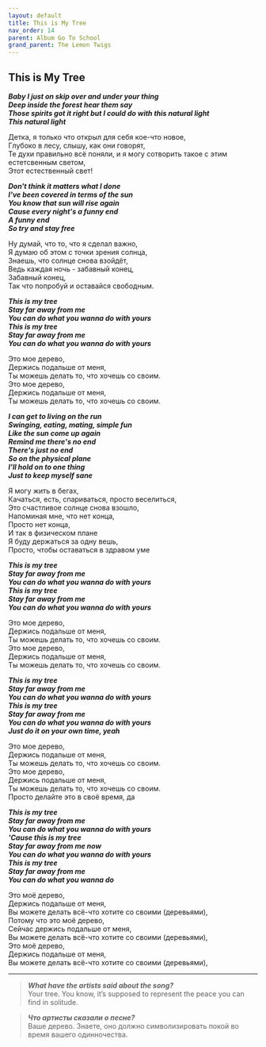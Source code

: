 ```yaml
---  
layout: default  
title: This is My Tree  
nav_order: 14  
parent: Album Go To School  
grand_parent: The Lemon Twigs  
---  
```


## **This is My Tree**

**_Baby I just on skip over and under your thing      
Deep inside the forest hear them say  
Those spirits got it right but I could do with this natural light  
This natural light_**  
    
Детка, я только что открыл для себя кое-что новое,  
Глубоко в лесу, слышу, как они говорят,  
Те духи правильно всё поняли, и я могу сотворить такое с этим естетсвенным светом,  
Этот естественный свет!  

**_Don't think it matters what I done  
I've been covered in terms of the sun  
You know that sun will rise again  
Cause every night's a funny end  
A funny end  
So try and stay free_**   

Ну думай, что то, что я сделал важно,  
Я думаю об этом с точки зрения солнца,  
Знаешь, что солнце снова взойдёт,  
Ведь каждая ночь - забавный конец,  
Забавный конец,  
Так что попробуй и  оставайся свободным.  

**_This is my tree  
Stay far away from me  
You can do what you wanna do with yours  
This is my tree  
Stay far away from me  
You can do what you wanna do with yours_**   

Это мое дерево,  
Держись подальше от меня,  
Ты можешь делать то, что хочешь со своим.  
Это мое дерево,  
Держись подальше от меня,  
Ты можешь делать то, что хочешь со своим.  

**_I can get to living on the run  
Swinging, eating, mating, simple fun  
Like the sun come up again  
Remind me there's no end  
There's just no end  
So on the physical plane  
I'll hold on to one thing  
Just to keep myself sane_**  

Я могу жить в бегах,  
Качаться, есть, спариваться, просто веселиться,  
Это счастливое солнце снова взошло,  
Напоминая мне, что нет конца,  
Просто нет конца,  
И так в физическом плане  
Я буду держаться за одну вешь,  
Просто, чтобы оставаться в здравом уме  

**_This is my tree  
Stay far away from me  
You can do what you wanna do with yours  
This is my tree  
Stay far away from me  
You can do what you wanna do with yours_**  

Это мое дерево,  
Держись подальше от меня,  
Ты можешь делать то, что хочешь со своим.  
Это мое дерево,  
Держись подальше от меня,  
Ты можешь делать то, что хочешь со своим.  

**_This is my tree  
Stay far away from me  
You can do what you wanna do with yours  
This is my tree  
Stay far away from me  
You can do what you wanna do with yours  
Just do it on your own time, yeah_**  

Это мое дерево,  
Держись подальше от меня,  
Ты можешь делать то, что хочешь со своим.  
Это мое дерево,  
Держись подальше от меня,  
Ты можешь делать то, что хочешь со своим.  
Просто делайте это в своё время, да  

**_This is my tree  
Stay far away from me  
You can do what you wanna do with yours  
'Cause this is my tree  
Stay far away from me now  
You can do what you wanna do with yours  
This is my tree  
Stay far away from me  
You can do what you wanna do_**  
  
Это моё дерево,  
Держись подальше от меня,  
Вы можете делать всё-что хотите со своими (деревьями),  
Потому что это моё дерево,  
Сейчас держись подальше от меня,  
Вы можете делать всё-что хотите со своими (деревьями),  
Это моё дерево,  
Держись подальше от меня,  
Вы можете делать всё-что хотите со своими (деревьями),  

- - -

> **_What have the artists said about the song?_**    
> Your tree. You know, it’s supposed to represent the peace you can find in solitude.

> **_Что артисты сказали о песне?_**   
> Ваше дерево. Знаете, оно должно символизировать покой во время вашего одинночества.
